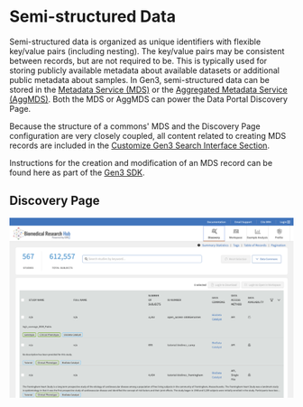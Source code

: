 
# Semi-structured Data

Semi-structured data is organized as unique identifiers with flexible key/value pairs (including nesting). The key/value pairs may be consistent between records, but are not required to be. This is typically used for storing publicly available metadata about available datasets or additional public metadata about samples. In Gen3, semi-structured data can be stored in the [Metadata Service (MDS)][MDS] or the [Aggregated Metadata Service (AggMDS)][AggMDS].  Both the MDS or AggMDS can power the Data Portal Discovery Page.


Because the structure of a commons' MDS and the Discovery Page configuration are very closely coupled, all content related to creating MDS records are included in the [Customize Gen3 Search Interface Section][Customize Gen3 Search Interface Section].

Instructions for the creation and modification of an MDS record can be found here as part of the [Gen3 SDK][Gen3 SDK Discovery Page].

## Discovery Page
![BRH Discovery Page](/gen3-resources/operator-guide/img/BRH_Discovery_Page.png)

<!-- Links -->

[MDS]: https://github.com/uc-cdis/metadata-service
[AggMDS]: https://github.com/uc-cdis/agg-metadata
[Customize Gen3 Search Interface Section]: (/gen3-resources/operator-guide/customize-search/)
[Gen3 SDK Discovery Page]: https://github.com/uc-cdis/gen3sdk-python/blob/master/gen3/cli/discovery.py
